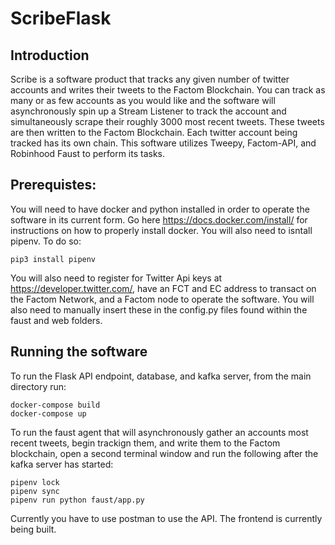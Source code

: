 # ScribeFlask
## Introduction

Scribe is a software product that tracks any given number of twitter accounts and writes their tweets to the Factom Blockchain. You can track as many or as few accounts as you would like and the software will asynchronously spin up a Stream Listener to track the account and simultaneously scrape their roughly 3000 most recent tweets. These tweets are then written to the Factom Blockchain. Each twitter account being tracked has its own chain. This software utilizes Tweepy, Factom-API, and Robinhood Faust to perform its tasks.

## Prerequistes:

You will need to have docker and python installed in order to operate the software in its current form. Go here https://docs.docker.com/install/ for instructions on how to properly install docker. You will also need to isntall pipenv. To do so:
```
pip3 install pipenv
```

You will also need to register for Twitter Api keys at https://developer.twitter.com/, have an FCT and EC address to transact on the Factom Network, and a Factom node to operate the software. You will also need to manually insert these in the config.py files found within the faust and web folders.

## Running the software

To run the Flask API endpoint, database, and kafka server, from the main directory run:
```
docker-compose build
docker-compose up
```

To run the faust agent that will asynchronously gather an accounts most recent tweets, begin trackign them, and write them to the Factom blockchain, open a second terminal window and run the following after the kafka server has started:
```
pipenv lock
pipenv sync
pipenv run python faust/app.py
```

Currently you have to use postman to use the API. The frontend is currently being built.
